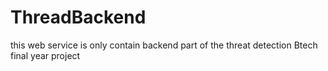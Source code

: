 # ThreadBackend
this web service is only contain backend part of the threat detection Btech final year project

